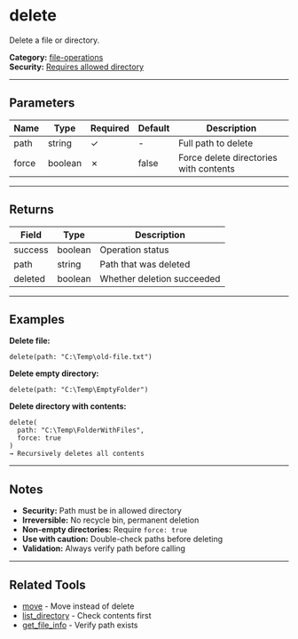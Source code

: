 ﻿# delete

Delete a file or directory.

**Category:** [file-operations](INDEX.md)  
**Security:** [Requires allowed directory](../COMMON.md#security-model)

---

## Parameters

| Name | Type | Required | Default | Description |
|------|------|----------|---------|-------------|
| path | string | ✓ | - | Full path to delete |
| force | boolean | ✗ | false | Force delete directories with contents |

---

## Returns

| Field | Type | Description |
|-------|------|-------------|
| success | boolean | Operation status |
| path | string | Path that was deleted |
| deleted | boolean | Whether deletion succeeded |

---

## Examples

**Delete file:**
```
delete(path: "C:\Temp\old-file.txt")
```

**Delete empty directory:**
```
delete(path: "C:\Temp\EmptyFolder")
```

**Delete directory with contents:**
```
delete(
  path: "C:\Temp\FolderWithFiles",
  force: true
)
→ Recursively deletes all contents
```

---

## Notes

- **Security:** Path must be in allowed directory
- **Irreversible:** No recycle bin, permanent deletion
- **Non-empty directories:** Require `force: true`
- **Use with caution:** Double-check paths before deleting
- **Validation:** Always verify path before calling

---

## Related Tools

- [move](move.md) - Move instead of delete
- [list_directory](list_directory.md) - Check contents first
- [get_file_info](get_file_info.md) - Verify path exists